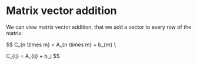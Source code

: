 # Matrix vector addition
We can view matrix vector addition, that we add a vector to every row of the matrix:

$$
C_{n \times m} = A_{n \times m} + b_{m} \\

C_{ij} = A_{ij} + b_j
$$



